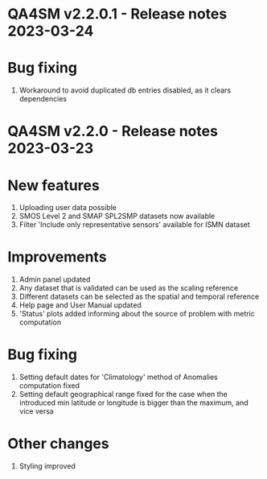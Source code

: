 QA4SM v2.2.0.1 - Release notes 2023-03-24
=======================================================
# Bug fixing 
1. Workaround to avoid duplicated db entries disabled, as it clears dependencies

QA4SM v2.2.0 - Release notes 2023-03-23
=======================================================
# New features

1. Uploading user data possible
2. SMOS Level 2 and SMAP SPL2SMP datasets now available
3. Filter 'Include only representative sensors' available for ISMN dataset

# Improvements

1. Admin panel updated 
2. Any dataset that is validated can be used as the scaling reference 
3. Different datasets can be selected as the spatial and temporal reference 
4. Help page and User Manual updated 
5. 'Status' plots added informing about the source of problem with metric computation

# Bug fixing 

1. Setting default dates for 'Climatology' method of Anomalies computation fixed
2. Setting default geographical range fixed for the case when the introduced min latitude or longitude is bigger than the maximum, and vice versa

 # Other changes
1. Styling improved
